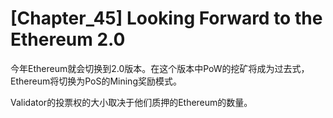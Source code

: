 # [Chapter_45] Looking Forward to the Ethereum 2.0

今年Ethereum就会切换到2.0版本。在这个版本中PoW的挖矿将成为过去式，Ethereum将切换为PoS的Mining奖励模式。

Validator的投票权的大小取决于他们质押的Ethereum的数量。